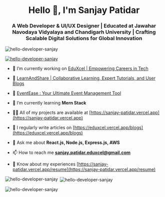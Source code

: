 
<h1 align="center">Hello 👋, I'm Sanjay Patidar</h1>
<h3 align="center">A Web Developer & UI/UX Designer | Educated at Jawahar Navodaya Vidyalaya and Chandigarh University | Crafting Scalable Digital Solutions for Global Innovation</h3>

<p align="left"> <img src="https://komarev.com/ghpvc/?username=hello-developer-sanjay&label=Profile%20views&color=0e75b6&style=flat" alt="hello-developer-sanjay" /> </p>

<p align="left"> <a href="https://github.com/ryo-ma/github-profile-trophy"><img src="https://github-profile-trophy.vercel.app/?username=hello-developer-sanjay" alt="hello-developer-sanjay" /></a> </p>

- 🔭 I’m currently working on [EduXcel | Empowering Careers in Tech](https://eduxcel.vercel.app)
- 🔭 [LearnAndShare | Collaborative Learning, Expert Tutorials, and User Blogs](https://learnandshare.vercel.app)
- 🔭 [EventEase : Your Ultimate Event Management Tool](https://event-ease-nine.vercel.app)


- 🌱 I’m currently learning **Mern Stack**

- 👨‍💻 All of my projects are available at [https://sanjay-patidar.vercel.app](https://sanjay-patidar.vercel.app)

- 📝 I regularly write articles on [https://eduxcel.vercel.app/blogs](https://eduxcel.vercel.app/blogs)

- 💬 Ask me about **React.js, Node.js, Express.js, AWS**

- 📫 How to reach me **sanjay.patidar.eduxcel@gmail.com**

- 📄 Know about my experiences [https://sanjay-patidar.vercel.app/resume](https://sanjay-patidar.vercel.app/resume)


<p><img align="left" src="https://github-readme-stats.vercel.app/api/top-langs?username=hello-developer-sanjay&show_icons=true&locale=en&layout=compact" alt="hello-developer-sanjay" /></p>

<p>&nbsp;<img align="center" src="https://github-readme-stats.vercel.app/api?username=hello-developer-sanjay&show_icons=true&locale=en" alt="hello-developer-sanjay" /></p>

<p><img align="center" src="https://github-readme-streak-stats.herokuapp.com/?user=hello-developer-sanjay&" alt="hello-developer-sanjay" /></p>
